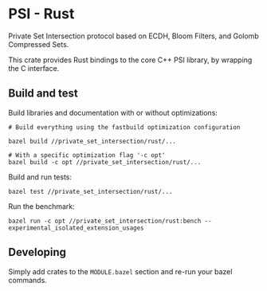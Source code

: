 # PSI - Rust

Private Set Intersection protocol based on ECDH, Bloom Filters, and Golomb Compressed Sets.

This crate provides Rust bindings to the core C++ PSI library, by wrapping the C interface.

## Build and test

Build libraries and documentation with or without optimizations:

```
# Build everything using the fastbuild optimization configuration

bazel build //private_set_intersection/rust/...

# With a specific optimization flag '-c opt'
bazel build -c opt //private_set_intersection/rust/...
```

Build and run tests:

```
bazel test //private_set_intersection/rust/...
```

Run the benchmark:

```
bazel run -c opt //private_set_intersection/rust:bench --experimental_isolated_extension_usages
```

## Developing

Simply add crates to the `MODULE.bazel` section and re-run your bazel commands.
